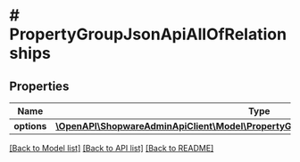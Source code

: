 # # PropertyGroupJsonApiAllOfRelationships

## Properties

Name | Type | Description | Notes
------------ | ------------- | ------------- | -------------
**options** | [**\OpenAPI\ShopwareAdminApiClient\Model\PropertyGroupJsonApiAllOfRelationshipsOptions**](PropertyGroupJsonApiAllOfRelationshipsOptions.md) |  | [optional]

[[Back to Model list]](../../README.md#models) [[Back to API list]](../../README.md#endpoints) [[Back to README]](../../README.md)
